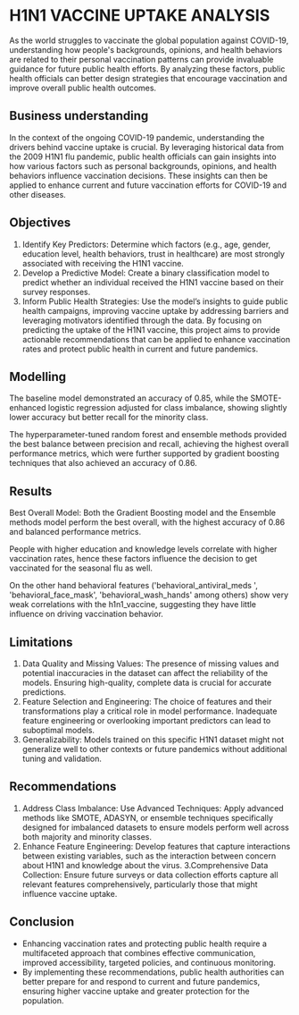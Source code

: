 # H1N1 VACCINE UPTAKE ANALYSIS

As the world struggles to vaccinate the global population against COVID-19, understanding how people's backgrounds, opinions, and health behaviors are related to their personal vaccination patterns can provide invaluable guidance for future public health efforts. By analyzing these factors, public health officials can better design strategies that encourage vaccination and improve overall public health outcomes.



## Business understanding
In the context of the ongoing COVID-19 pandemic, understanding the drivers behind vaccine uptake is crucial. By leveraging historical data from the 2009 H1N1 flu pandemic, public health officials can gain insights into how various factors such as personal backgrounds, opinions, and health behaviors influence vaccination decisions. These insights can then be applied to enhance current and future vaccination efforts for COVID-19 and other diseases.


## Objectives
1. Identify Key Predictors: Determine which factors (e.g., age, gender, education level, health behaviors, trust in healthcare) are most strongly associated with receiving the H1N1 vaccine.
2. Develop a Predictive Model: Create a binary classification model to predict whether an individual received the H1N1 vaccine based on their survey responses.
3. Inform Public Health Strategies: Use the model’s insights to guide public health campaigns, improving vaccine uptake by addressing barriers and leveraging motivators identified through the data. By focusing on predicting the uptake of the H1N1 vaccine, this project aims to provide actionable recommendations that can be applied to enhance vaccination rates and protect public health in current and future pandemics.

## Modelling
 The baseline model demonstrated an accuracy of 0.85, while the SMOTE-enhanced logistic regression adjusted for class imbalance, showing slightly lower accuracy but better recall for the minority class.

The hyperparameter-tuned random forest and ensemble methods provided the best balance between precision and recall, achieving the highest overall performance metrics, which were further supported by gradient boosting techniques that also achieved an accuracy of 0.86.


## Results
Best Overall Model: Both the Gradient Boosting model and the Ensemble methods model perform the best overall, with the highest accuracy of 0.86 and balanced performance metrics.

People with higher education and knowledge levels correlate with higher vaccination rates, hence these factors influence the decision to get vaccinated for the seasonal flu as well.

On the other hand  behavioral features ('behavioral_antiviral_meds ', 'behavioral_face_mask', 'behavioral_wash_hands' among others) show very weak correlations with the h1n1_vaccine, suggesting they have little influence on driving vaccination behavior.
## Limitations
1. Data Quality and Missing Values: The presence of missing values and potential inaccuracies in the dataset can affect the reliability of the models. Ensuring high-quality, complete data is crucial for accurate predictions.
2. Feature Selection and Engineering: The choice of features and their transformations play a critical role in model performance. Inadequate feature engineering or overlooking important predictors can lead to suboptimal models.
3. Generalizability: Models trained on this specific H1N1 dataset might not generalize well to other contexts or future pandemics without additional tuning and validation.

## Recommendations
1. Address Class Imbalance: Use Advanced Techniques: Apply advanced methods like SMOTE, ADASYN, or ensemble techniques specifically designed for imbalanced datasets to ensure models perform well across both majority and minority classes.
2. Enhance Feature Engineering: Develop features that capture interactions between existing variables, such as the interaction between concern about H1N1 and knowledge about the virus.
3.Comprehensive Data Collection: Ensure future surveys or data collection efforts capture all relevant features comprehensively, particularly those that might influence vaccine uptake.

## Conclusion
* Enhancing vaccination rates and protecting public health require a multifaceted approach that combines effective communication, improved accessibility, targeted policies, and continuous monitoring.
* By implementing these recommendations, public health authorities can better prepare for and respond to current and future pandemics, ensuring higher vaccine uptake and greater protection for the population.
